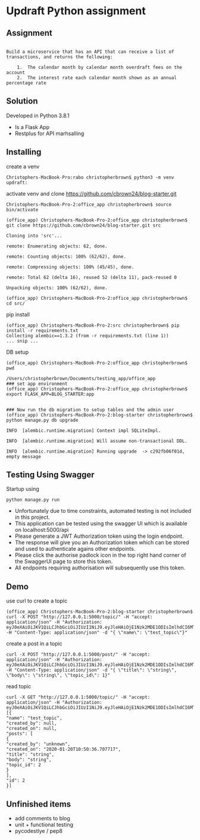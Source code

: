 #  Updraft Python assignment

## Assignment
```

Build a microservice that has an API that can receive a list of transactions, and returns the following:

    1.  The calendar month by calendar month overdraft fees on the account
    2.  The interest rate each calendar month shown as an annual percentage rate

```


## Solution
Developed in Python 3.8.1
- Is a Flask App
- Restplus for API marhsalling


## Installing
 create a venv
```
Christophers-MacBook-Pro:rabo christopherbrown$ python3 -m venv updraft:
```
activate venv and clone https://github.com/cbrown24/blog-starter.git
```
Christophers-MacBook-Pro-2:office_app christopherbrown$ source bin/activate

(office_app) Christophers-MacBook-Pro-2:office_app christopherbrown$ git clone https://github.com/cbrown24/blog-starter.git src

Cloning into 'src'...

remote: Enumerating objects: 62, done.

remote: Counting objects: 100% (62/62), done.

remote: Compressing objects: 100% (45/45), done.

remote: Total 62 (delta 16), reused 52 (delta 11), pack-reused 0

Unpacking objects: 100% (62/62), done.

(office_app) Christophers-MacBook-Pro-2:office_app christopherbrown$ cd src/
```

pip install
```
(office_app) Christophers-MacBook-Pro-2:src christopherbrown$ pip install -r requirements.txt
Collecting alembic==1.3.2 (from -r requirements.txt (line 1))
... snip ...
```

DB setup
```
(office_app) Christophers-MacBook-Pro-2:office_app christopherbrown$ pwd

/Users/christopherbrown/Documents/testing_app/office_app
### set app environment
(office_app) Christophers-MacBook-Pro-2:office_app christopherbrown$ export FLASK_APP=BLOG_STARTER:app


### Now run the db migration to setup tables and the admin user
(office_app) Christophers-MacBook-Pro-2:blog-starter christopherbrown$ python manage.py db upgrade

INFO  [alembic.runtime.migration] Context impl SQLiteImpl.

INFO  [alembic.runtime.migration] Will assume non-transactional DDL.

INFO  [alembic.runtime.migration] Running upgrade  -> c292fb06f01d, empty message
```


## Testing Using Swagger 
Startup using
```
python manage.py run
```
- Unfortunately due to time constraints,  automated testing is not included in this project.
- This application can be tested using the swagger UI which is available on localhost:5000/api
- Please generate a JWT Authorization token using the login endpoint.
- The response will give you an Authorization token which can be stored and used to authenticate agains other endpoints.
- Please click the authorise padlock icon in the top right hand corner of the SwaggerUI page to store this token.
- All endpoints requiring authorisation will subsequently use this token.


## Demo
use curl to create a topic
```
(office_app) Christophers-MacBook-Pro-2:blog-starter christopherbrown$ curl -X POST "http://127.0.0.1:5000/topic/" -H "accept: application/json" -H "Authorization: eyJ0eXAiOiJKV1QiLCJhbGciOiJIUzI1NiJ9.eyJleHAiOjE1Nzk2MDE1ODIsImlhdCI6MTU3OTUxNTE3Nywic3ViIjoxfQ.URmm0eBdMJHeyU6ywdX2Gmpgz2AC6F0cxDtVQAMX_s8" -H "Content-Type: application/json" -d "{ \"name\": \"test_topic\"}"
```


create a post in a topic
```
curl -X POST "http://127.0.0.1:5000/post/" -H "accept: application/json" -H "Authorization: eyJ0eXAiOiJKV1QiLCJhbGciOiJIUzI1NiJ9.eyJleHAiOjE1Nzk2MDE1ODIsImlhdCI6MTU3OTUxNTE3Nywic3ViIjoxfQ.URmm0eBdMJHeyU6ywdX2Gmpgz2AC6F0cxDtVQAMX_s8" -H "Content-Type: application/json" -d "{ \"title\": \"string\", \"body\": \"string\", \"topic_id\": 1}"
```

read topic
```
curl -X GET "http://127.0.0.1:5000/topic/" -H "accept: application/json" -H "Authorization: eyJ0eXAiOiJKV1QiLCJhbGciOiJIUzI1NiJ9.eyJleHAiOjE1Nzk2MDE1ODIsImlhdCI6MTU3OTUxNTE3Nywic3ViIjoxfQ.URmm0eBdMJHeyU6ywdX2Gmpgz2AC6F0cxDtVQAMX_s8" 
[{
"name": "test_topic",
"created_by": null,
"created_on": null,
"posts": [
{
"created_by": "unknown",
"created_on": "2020-01-20T10:50:36.707717",
"title": "string",
"body": "string",
"topic_id": 2
}
],
"id": 2
}]
```


## Unfinished items
- add comments to blog
- unit + functional testing
- pycodestlye / pep8

